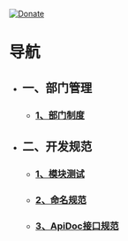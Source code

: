 [![Donate](http://www.zongdaosoft.com/static/index/images/logo.png)](http://www.zongdaosoft.com/)
# 导航
* ## 一、部门管理
  * ### [1、部门制度](https://github.com/zongdao-design/manage/blob/master/DepSystem.md)
* ## 二、开发规范  
  * ### [1、模块测试](https://github.com/zongdao-design/manage/blob/master/SelfChecking.md)
  * ### [2、命名规范](https://github.com/zongdao-design/manage/blob/master/RuleName.md)
  * ### [3、ApiDoc接口规范](https://github.com/zongdao-design/manage/blob/master/ApiDocStandard.md)